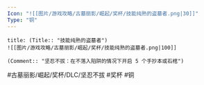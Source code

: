 ```yaml
---
Icon: "![[图片/游戏攻略/古墓丽影/崛起/奖杯/技能纯熟的盗墓者.png|30]]"
Type: "铜"
---
```

```ad-common-bronze-trophy
title: (Title:: "技能纯熟的盗墓者")
![[图片/游戏攻略/古墓丽影/崛起/奖杯/技能纯熟的盗墓者.png|100]]

(Comment:: "坚忍不拔：在不落入陷阱的情况下开启 5 个手抄本或石棺")
```

#古墓丽影/崛起/奖杯/DLC/坚忍不拔 #奖杯 #铜
